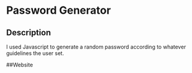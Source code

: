 # Password Generator

## Description
I used Javascript to generate a random password according to whatever guidelines the user set.

##Website
